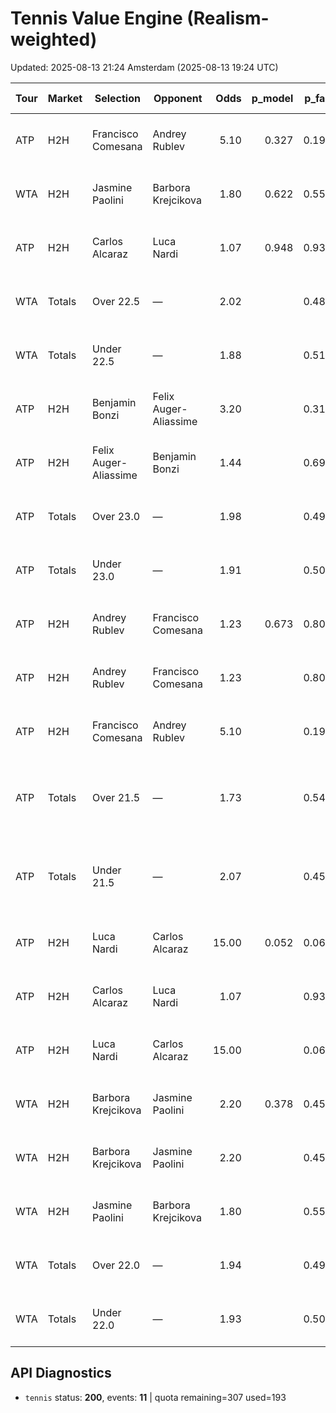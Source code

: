 # Tennis Value Engine (Realism-weighted)

Updated: 2025-08-13 21:24 Amsterdam (2025-08-13 19:24 UTC)

| Tour | Market | Selection | Opponent | Odds | p_model | p_fair | EV/u | Kelly | Conf | Bet | Start (UTC) | Books | Source |
|---|---|---|---|---:|---:|---:|---:|---:|---:|:---:|---|---|---|
| ATP | H2H | Francisco Comesana | Andrey Rublev | 5.10 | 0.327 | 0.194 | 0.668 | 0.163 | 0.37 | NO | 2025-08-13 22:20 UTC | Betfair, Matchbook | Elo |
| WTA | H2H | Jasmine Paolini | Barbora Krejcikova | 1.80 | 0.622 | 0.550 | 0.119 | 0.148 | 1.00 | YES | 2025-08-14 00:00 UTC | BetOnline.ag, Betfair, LowVig.ag | Elo |
| ATP | H2H | Carlos Alcaraz | Luca Nardi | 1.07 | 0.948 | 0.933 | 0.014 | 0.202 | 0.83 | YES | 2025-08-13 23:00 UTC | Betfair, Matchbook | Elo |
| WTA | Totals | Over 22.5 | — | 2.02 |  | 0.482 | -0.026 | 0.000 | 0.40 | NO | 2025-08-13 19:45 UTC | Pinnacle | Kelly Totals |
| WTA | Totals | Under 22.5 | — | 1.88 |  | 0.518 | -0.026 | 0.000 | 0.40 | NO | 2025-08-13 19:45 UTC | Pinnacle | Kelly Totals |
| ATP | H2H | Benjamin Bonzi | Felix Auger-Aliassime | 3.20 |  | 0.310 | -0.007 | 0.000 | 0.30 | NO | 2025-08-13 20:00 UTC | Betfair, Matchbook, Winamax (DE) | Kelly H2H |
| ATP | H2H | Felix Auger-Aliassime | Benjamin Bonzi | 1.44 |  | 0.690 | -0.007 | 0.000 | 0.30 | NO | 2025-08-13 20:00 UTC | Betfair, Matchbook | Kelly H2H |
| ATP | Totals | Over 23.0 | — | 1.98 |  | 0.491 | -0.028 | 0.000 | 0.40 | NO | 2025-08-13 20:00 UTC | Pinnacle | Kelly Totals |
| ATP | Totals | Under 23.0 | — | 1.91 |  | 0.509 | -0.028 | 0.000 | 0.40 | NO | 2025-08-13 20:00 UTC | Pinnacle | Kelly Totals |
| ATP | H2H | Andrey Rublev | Francisco Comesana | 1.23 | 0.673 | 0.806 | -0.172 | 0.000 | 0.37 | NO | 2025-08-13 22:20 UTC | Betfair, GTbets, Matchbook | Elo |
| ATP | H2H | Andrey Rublev | Francisco Comesana | 1.23 |  | 0.806 | -0.009 | 0.000 | 0.30 | NO | 2025-08-13 22:20 UTC | Betfair, GTbets, Matchbook | Kelly H2H |
| ATP | H2H | Francisco Comesana | Andrey Rublev | 5.10 |  | 0.194 | -0.009 | 0.000 | 0.30 | NO | 2025-08-13 22:20 UTC | Betfair, Matchbook | Kelly H2H |
| ATP | Totals | Over 21.5 | — | 1.73 |  | 0.545 | -0.058 | 0.000 | 0.40 | NO | 2025-08-13 22:20 UTC | Casumo, Grosvenor, TABtouch, Unibet, Unibet (IT), Unibet (NL) | Kelly Totals |
| ATP | Totals | Under 21.5 | — | 2.07 |  | 0.455 | -0.058 | 0.000 | 0.40 | NO | 2025-08-13 22:20 UTC | Casumo, Grosvenor, TABtouch, Unibet, Unibet (IT), Unibet (NL) | Kelly Totals |
| ATP | H2H | Luca Nardi | Carlos Alcaraz | 15.00 | 0.052 | 0.067 | -0.217 | 0.000 | 0.83 | NO | 2025-08-13 23:00 UTC | BoyleSports | Elo |
| ATP | H2H | Carlos Alcaraz | Luca Nardi | 1.07 |  | 0.933 | -0.001 | 0.000 | 0.30 | NO | 2025-08-13 23:00 UTC | Betfair, Matchbook | Kelly H2H |
| ATP | H2H | Luca Nardi | Carlos Alcaraz | 15.00 |  | 0.067 | -0.001 | 0.000 | 0.30 | NO | 2025-08-13 23:00 UTC | BoyleSports | Kelly H2H |
| WTA | H2H | Barbora Krejcikova | Jasmine Paolini | 2.20 | 0.378 | 0.450 | -0.167 | 0.000 | 1.00 | NO | 2025-08-14 00:00 UTC | Betfair, Matchbook | Elo |
| WTA | H2H | Barbora Krejcikova | Jasmine Paolini | 2.20 |  | 0.450 | -0.010 | 0.000 | 0.30 | NO | 2025-08-14 00:00 UTC | Betfair, Matchbook | Kelly H2H |
| WTA | H2H | Jasmine Paolini | Barbora Krejcikova | 1.80 |  | 0.550 | -0.010 | 0.000 | 0.30 | NO | 2025-08-14 00:00 UTC | BetOnline.ag, Betfair, LowVig.ag | Kelly H2H |
| WTA | Totals | Over 22.0 | — | 1.94 |  | 0.499 | -0.033 | 0.000 | 0.40 | NO | 2025-08-14 00:00 UTC | Pinnacle | Kelly Totals |
| WTA | Totals | Under 22.0 | — | 1.93 |  | 0.501 | -0.033 | 0.000 | 0.40 | NO | 2025-08-14 00:00 UTC | Pinnacle | Kelly Totals |

## API Diagnostics
- `tennis` status: **200**, events: **11**  | quota remaining=307 used=193
